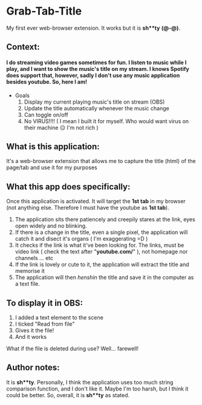 # Grab-Tab-Title
My first ever web-browser extension. It works but it is **sh\*\*ty** **(@-@)**.

## Context:
#### I do streaming video games sometimes for fun. I listen to music while I play, and I want to show the music's title on my stream. I knows Spotify does support that, however, sadly I don't use any music application besides youtube. So, here I am!
- Goals
  1. Display my current playing music's title on stream (OBS)
  2. Update the title automatically whenever the music change
  3. Can toggle on/off
  4. No VIRUS!!!! ( I mean I built it for myself. Who would want virus on their machine :expressionless: I'm not rich )

## What is this application:
It's a web-browser extension that allows me to capture the title (html) of the page/tab and use it for my purposes

## What this app does specifically:
Once this application is activated. It will target the **1st tab** in my browser (not anything else. Therefore I must have the youtube as **1st tab**).

1. The application sits there patiencely and creepily stares at the link, eyes open widely and no blinking.
2. If there is a change in the title, even a single pixel, the application will catch it and disect it's organs ( I'm exaggerating =D )
3. It checks if the link is what it've been looking for. The links, must be video link ( check the text after "**youtube.com/**" ), not homepage nor channels ... etc
4. If the link is lovely or cute to it, the application will extract the title and memorise it
5. The application will then _henshin_ the title and save it in the computer as a text file.

## To display it in OBS:
1. I added a text element to the scene
2. I ticked "Read from file"
3. Gives it the file!
4. And it works

What if the file is deleted during use? Well... farewell!

## Author notes:
It is **sh\*\*ty**. 
Personally, I think the application uses too much string comparison function, and I don't like it. Maybe I'm too harsh, but I think it could be better.
So, overall, it is **sh\*\*ty** as stated.
